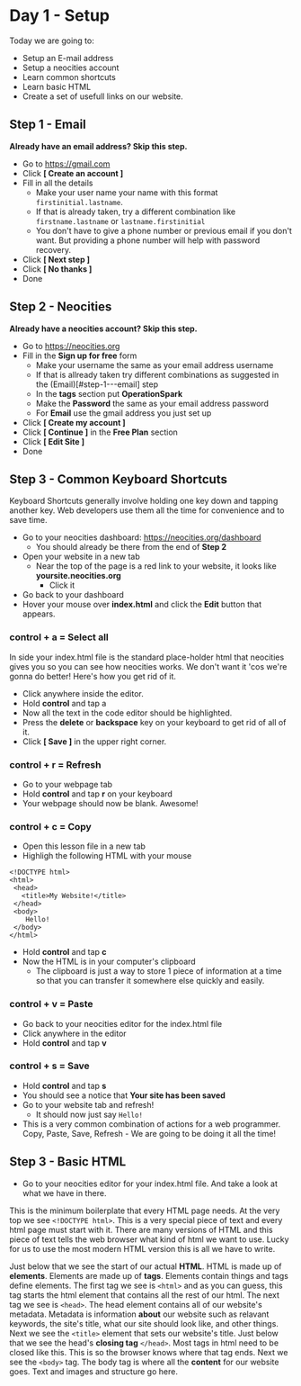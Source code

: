 # Day 1 - Setup
Today we are going to:
 - Setup an E-mail address
 - Setup a neocities account
 - Learn common shortcuts
 - Learn basic HTML
 - Create a set of usefull links on our website.

## Step 1 - Email
__Already have an email address? Skip this step.__<br>

 - Go to https://gmail.com
 - Click __[ Create an account ]__
 - Fill in all the details
   - Make your user name your name with this format `firstinitial.lastname`.
   - If that is already taken, try a different combination like `firstname.lastname` or `lastname.firstinitial`
   - You don't have to give a phone number or previous email if you don't want. But providing a phone number will help with password recovery.
 - Click __[ Next step ]__
 - Click __[ No thanks ]__
 - Done
 
## Step 2 - Neocities
__Already have a neocities account? Skip this step.__

 - Go to https://neocities.org
 - Fill in the __Sign up for free__ form
   - Make your username the same as your email address username
   - If that is allready taken try different combinations as suggested in the (Email)[#step-1---email] step
   - In the __tags__ section put __OperationSpark__
   - Make the __Password__ the same as your email address password
   - For __Email__ use the gmail address you just set up
 - Click __[ Create my account ]__
 - Click __[ Continue ]__ in the __Free Plan__ section
 - Click __[ Edit Site ]__
 - Done

## Step 3 - Common Keyboard Shortcuts
Keyboard Shortcuts generally involve holding one key down and tapping another key. Web developers use them all the time for convenience and to save time.

 - Go to your neocities dashboard: https://neocities.org/dashboard
   - You should already be there from the end of __Step 2__
- Open your website in a new tab
  - Near the top of the page is a red link to your website, it looks like __yoursite.neocities.org__
    - Click it
- Go back to your dashboard
- Hover your mouse over __index.html__ and click the __Edit__ button that appears.

### control + a = Select all
In side your index.html file is the standard place-holder html that neocities gives you so you can see how neocities works. We don't want it 'cos we're gonna do better! Here's how you get rid of it.

 - Click anywhere inside the editor.
 - Hold __control__ and tap a
 - Now all the text in the code editor should be highlighted.
 - Press the __delete__ or __backspace__ key on your keyboard to get rid of all of it.
 - Click __[ Save ]__ in the upper right corner.

### control + r = Refresh
 - Go to your webpage tab
 - Hold __control__ and tap __r__ on your keyboard
 - Your webpage should now be blank. Awesome!

### control + c = Copy
 - Open this lesson file in a new tab
 - Highligh the following HTML with your mouse
~~~
<!DOCTYPE html>
<html>
 <head>
   <title>My Website!</title>
 </head>
 <body>
    Hello!
 </body>
</html>
~~~
 - Hold __control__ and tap __c__
 - Now the HTML is in your computer's clipboard
   - The clipboard is just a way to store 1 piece of information at a time so that you can transfer it somewhere else quickly and easily.

### control + v = Paste
 - Go back to your neocities editor for the index.html file
 - Click anywhere in the editor
 - Hold __control__ and tap __v__

### control + s = Save
- Hold __control__ and tap __s__
- You should see a notice that __Your site has been saved__
- Go to your website tab and refresh!
  - It should now just say `Hello!`
- This is a very common combination of actions for a web programmer. Copy, Paste, Save, Refresh - We are going to be doing it all the time!
  
## Step 3 - Basic HTML
 - Go to your neocities editor for your index.html file. And take a look at what we have in there.
 
This is the minimum boilerplate that every HTML page needs. At the very top we see `<!DOCTYPE html>`. This is a very special piece of text and every html page must start with it. There are many versions of HTML and this piece of text tells the web browser what kind of html we want to use. Lucky for us to use the most modern HTML version this is all we have to write.

Just below that we see the start of our actual __HTML__. HTML is made up of __elements__. Elements are made up of __tags__. Elements contain things and tags define elements. The first tag we see is `<html>` and as you can guess, this tag starts the html element that contains all the rest of our html. The next tag we see is `<head>`. The head element contains all of our website's metadata. Metadata is information __about__ our website such as relavant keywords, the site's title, what our site should look like, and other things. Next we see the `<title>` element that sets our website's title. Just below that we see the head's __closing tag__ `</head>`. Most tags in html need to be closed like this. This is so the browser knows where that tag ends. Next we see the `<body>` tag. The body tag is where all the __content__ for our website goes. Text and images and structure go here.





